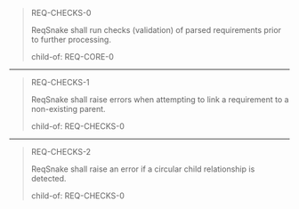> REQ-CHECKS-0
>
> ReqSnake shall run checks (validation) of parsed requirements prior to further processing.
>
> child-of: REQ-CORE-0

---

> REQ-CHECKS-1
>
> ReqSnake shall raise errors when attempting to link a requirement to a non-existing parent.
>
> child-of: REQ-CHECKS-0

---

> REQ-CHECKS-2
>
> ReqSnake shall raise an error if a circular child relationship is detected.
>
> child-of: REQ-CHECKS-0
